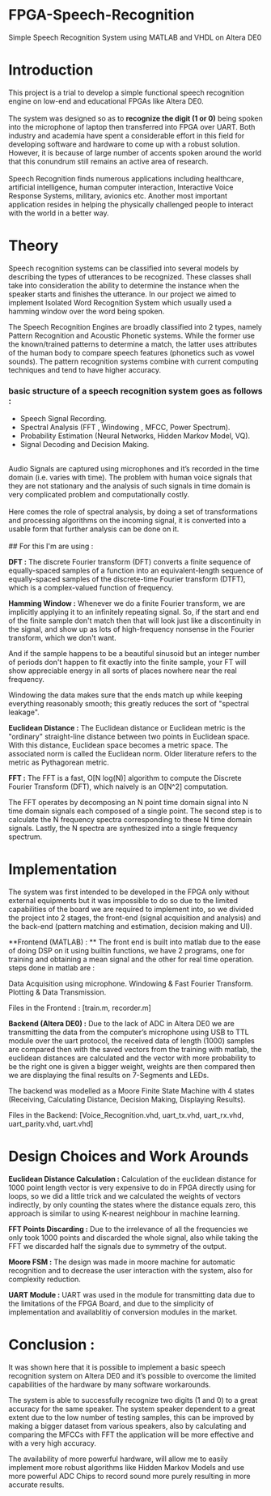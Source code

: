 # FPGA-Speech-Recognition
Simple Speech Recognition System using MATLAB and VHDL on Altera DE0
 
# Introduction
 
This project is a trial to develop a simple functional speech recognition engine on low-end and educational FPGAs like Altera DE0. 
<br/> <br/>
The system was designed so as to **recognize the digit (1 or 0)** being spoken into the microphone of laptop then transferred into FPGA over UART. Both industry and academia have spent a considerable effort in this field for developing software and hardware to come up with a robust solution. However, it is because of large number of accents spoken around the world that this conundrum still remains an active area of research.
  <br/> <br/>
Speech Recognition finds numerous applications including healthcare, artificial intelligence, human computer interaction, Interactive Voice Response Systems, military, avionics etc. Another most important application resides in helping the physically challenged people to interact with the world in a better way.
 
 
# Theory

Speech recognition systems can be classified into several models by describing the types of utterances to be recognized. These classes shall take into consideration the ability to determine the instance when the speaker starts and finishes the utterance. In our project we aimed to implement Isolated Word Recognition System which usually used a hamming window over the word being spoken. <br/>
 
The Speech Recognition Engines are broadly classified into 2 types, namely Pattern Recognition and Acoustic Phonetic systems. While the former use the known/trained patterns to determine a match, the latter uses attributes of the human body to compare speech features (phonetics such as vowel sounds). The pattern recognition systems combine with current computing techniques and tend to have higher accuracy.
 <br/>
### basic structure of a speech recognition system goes as follows : 
- Speech Signal Recording.
- Spectral Analysis (FFT , Windowing , MFCC, Power Spectrum).
- Probability Estimation (Neural Networks, Hidden Markov Model, VQ).
- Signal Decoding and Decision Making.
 
 <br/>
Audio Signals are captured using microphones and it’s recorded in the time domain (i.e. varies with time). The problem with human voice signals that they are not stationary and the analysis of such signals in time domain is very complicated problem and computationally costly. 
  <br/> <br/>
Here comes the role of spectral analysis, by doing a set of transformations and processing algorithms on the incoming signal, it is converted into a usable form that further analysis can be done on it.
 <br/> <br/>
## For this I'm are using : 
 
**DFT :**
The discrete Fourier transform (DFT) converts a finite sequence of equally-spaced samples of a function into an equivalent-length sequence of equally-spaced samples of the discrete-time Fourier transform (DTFT), which is a complex-valued function of frequency.

**Hamming Window :**
Whenever we do a finite Fourier transform, we are implicitly applying it to an infinitely repeating signal. So, if the start and end of the finite sample don't match then that will look just like a discontinuity in the signal, and show up as lots of high-frequency nonsense in the Fourier transform, which we don't want. 
 
And if the sample happens to be a beautiful sinusoid but an integer number of periods don't happen to fit exactly into the finite sample, your FT will show appreciable energy in all sorts of places nowhere near the real frequency. 
 
Windowing the data makes sure that the ends match up while keeping everything reasonably smooth; this greatly reduces the sort of "spectral leakage".
 
 
**Euclidean Distance :**
The Euclidean distance or Euclidean metric is the "ordinary" straight-line distance between two points in Euclidean space. With this distance, Euclidean space becomes a metric space. The associated norm is called the Euclidean norm. Older literature refers to the metric as Pythagorean metric.
 
 
**FFT :**
The FFT is a fast, O[N log(⁡N)] algorithm to compute the Discrete Fourier Transform (DFT), which naively is an O[N^2] computation.
 
The FFT operates by decomposing an N point time domain signal into N time domain signals each composed of a single point. The second step is to calculate the N frequency spectra corresponding to these N time domain signals. Lastly, the N spectra are synthesized into a single frequency spectrum.


# Implementation
 
The system was first intended to be developed in the FPGA only without external equipments but it was impossible to do so due to the limited capabilities of the board we are required to implement into, so we divided the project into 2 stages, the front-end (signal acquisition and analysis) and the back-end (pattern matching and estimation, decision making and UI).
 

**Frontend (MATLAB) : **
The front end is built into matlab due to the ease of doing DSP on it using builtin functions, we have 2 programs, one for training and obtaining a mean signal and the other for real time operation. steps done in matlab are : 
 
Data Acquisition using microphone.
Windowing & Fast Fourier Transform.
Plotting & Data Transmission.
 
Files in the Frontend : [train.m, recorder.m]
 
 
**Backend (Altera DE0) :**
Due to the lack of ADC in Altera DE0 we are transmitting the data from the computer’s microphone using USB to TTL module over the uart protocol, the received data of length (1000) samples are compared then with the saved vectors from the training with matlab, the euclidean distances are calculated and the vector with more probability to be the right one is given a bigger weight, weights are then compared then we are displaying the final results on 7-Segments and LEDs. 
 
The backend was modelled as a Moore Finite State Machine with 4 states (Receiving, Calculating Distance, Decision Making, Displaying Results).
 
Files in the Backend: 
[Voice_Recognition.vhd, uart_tx.vhd, uart_rx.vhd, uart_parity.vhd, uart.vhd]
 

# Design Choices and Work Arounds
 
**Euclidean Distance Calculation :**
Calculation of the euclidean distance for 1000 point length vector is very expensive to do in FPGA directly using for loops, so we did a little trick and we calculated the weights of vectors indirectly, by only counting the states where the distance equals zero, this approach is similar to using K-nearest neighbour in machine learning. 
 
**FFT Points Discarding :**
Due to the irrelevance of all the frequencies we only took 1000 points and discarded the whole signal, also while taking the FFT we discarded half the signals due to symmetry of the output. 
 
**Moore FSM :**
The design was made in moore machine for automatic recognition and to decrease the user interaction with the system, also for complexity reduction.
 
**UART Module :**
UART was used in the module for transmitting data due to the limitations of the FPGA Board, and due to the simplicity of implementation and availablitiy of conversion modules in the market.


 
# Conclusion : 
 
It was shown here that it is possible to implement a basic speech recognition system on Altera DE0 and it’s possible to overcome the limited capabilities of the hardware by many software workarounds.
 
The system is able to successfully recognize two digits (1 and 0) to a great accuracy for the same speaker. The system speaker dependent to a great extent due to the low number of testing samples, this can be improved by making a bigger dataset from various speakers, also by calculating and comparing the MFCCs with FFT the application will be more effective and with a very high accuracy.
 
The availability of more powerful hardware, will allow me to easily implement more robust algorithms like Hidden Markov Models and use more powerful ADC Chips to record sound more purely resulting in more accurate results. 
